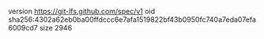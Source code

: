 version https://git-lfs.github.com/spec/v1
oid sha256:4302a62eb0ba00ffdccc6e7afa1519822bf43b0950fc740a7eda07efa6009cd7
size 2946
